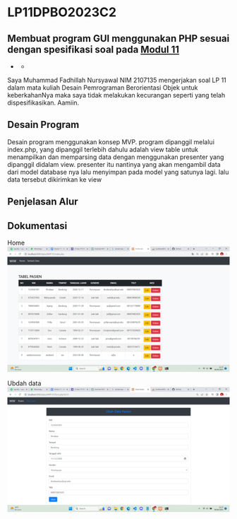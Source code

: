 # LP11DPBO2023C2
Membuat program GUI menggunakan PHP sesuai dengan spesifikasi soal pada [Modul 11](https://docs.google.com/document/d/1IJ1Y8p_viirf4b-hjPG0P74RzV5fCbNofmMqXy8xVs8/edit)
---
- -
Saya Muhammad Fadhillah Nursyawal NIM 2107135 mengerjakan soal LP 11
dalam mata kuliah Desain Pemrograman Berorientasi Objek 
untuk keberkahanNya maka saya tidak melakukan kecurangan seperti yang telah dispesifikasikan. Aamiin.

## Desain Program
Desain program menggunakan konsep MVP. program dipanggil melalui index.php, yang dipanggil terlebih dahulu adalah view table untuk menampilkan dan memparsing data dengan menggunakan presenter yang dipanggil didalam view. presenter itu nantinya yang akan mengambil data dari model database nya lalu menyimpan pada model yang satunya lagi. lalu data tersebut dikirimkan ke view

## Penjelasan Alur


## Dokumentasi
Home
![Alt text](screenshot/Screenshot%202023-06-08%20215716.png)

Ubdah data
![Alt text](screenshot/Screenshot%202023-06-08%20215726.png)